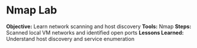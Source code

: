 # Nmap Lab
**Objective:** Learn network scanning and host discovery
**Tools:** Nmap
**Steps:** Scanned local VM networks and identified open ports
**Lessons Learned:** Understand host discovery and service enumeration
